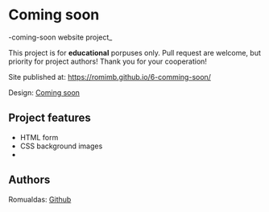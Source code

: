 # Coming soon

-coming-soon website project_

This project is for **educational** porpuses only. Pull request are welcome, but priority for project authors! Thank you for your cooperation!

Site published at: https://romimb.github.io/6-comming-soon/

Design: [Coming soon](https://discord.com/channels/571393319201144843/850245533838868480/850246477053952051)

## Project features

-   HTML form
-   CSS background images
-   

## Authors

Romualdas: [Github](https://github.com/romimb)